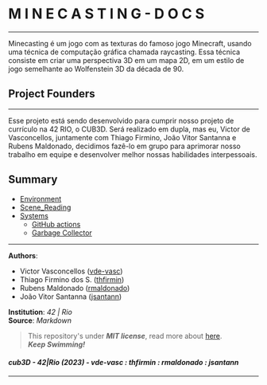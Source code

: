 <!--- Header --->
# M I N E C A S T I N G - D O C S
---------------------------------------------

Minecasting é um jogo com as texturas do famoso jogo Minecraft, usando uma técnica de computação gráfica chamada raycasting. Essa técnica consiste em criar uma perspectiva 3D em um mapa 2D, em um estilo de jogo semelhante ao Wolfenstein 3D da década de 90.

<!--- Body ---->
## Project Founders
-----------------------------------------------
Esse projeto está sendo desenvolvido para cumprir nosso projeto de currículo na 42 RIO, o CUB3D. Será realizado em dupla, mas eu, Victor de Vasconcellos, juntamente com Thiago Firmino, João Vitor Santanna e Rubens Maldonado, decidimos fazê-lo em grupo para aprimorar nosso trabalho em equipe e desenvolver melhor nossas habilidades interpessoais.

## Summary
* [Environment](./docs/Environment.md)
* [Scene_Reading](./docs/Scene_Reading.md)
* [Systems](./docs/systems/Actions.md)
	* [GitHub actions](./docs/systems/Actions.md)
	* [Garbage Collector](./docs/systems/GarbageCollector.md)

<!--- Footer --->
---
**Authors**:   
- Victor Vasconcellos ([vde-vasc])   
- Thiago Firmino dos S. ([thfirmin])   
- Rubens Maldonado ([rmaldonado])   
- João Vitor Santanna ([jsantann])   

**Institution**: _42 | Rio_   
**Source**: _Markdown_   

> This repository's under ___MIT license___, read more about [here][license].   
> **_Keep Swimming!_**

#### _cub3D - 42|Rio (2023) - vde-vasc : thfirmin : rmaldonado : jsantann_
---

<!--- Links --->
[license]:<./LICENSE>
[vde-vasc]:<https://github.com/VictorVasconcellos42>
[thfirmin]:<https://github.com/Thfirmin>
[rmaldonado]:<https://github.com/RubensMaldonado>
[jsantann]:<https://github.com/vitorsantanna2>
